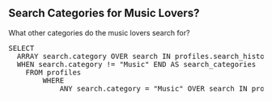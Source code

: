 ## Search Categories for Music Lovers?

What other categories do the music lovers search for?

<pre id="example">
SELECT 
  ARRAY search.category OVER search IN profiles.search_history 
  WHEN search.category != "Music" END AS search_categories
    FROM profiles
		WHERE 
			ANY search.category = "Music" OVER search IN profiles.search_history END
</pre>